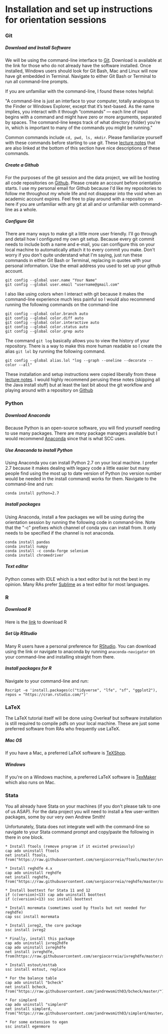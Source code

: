 # Installation and set up instructions for orientation sessions

### <a name="git"></a>Git

##### Download and Install Software

We will be using the command-line interface to [Git](https://www.git-scm.com/). Download is available at the link for those who do not already have the software installed. Once installed, Windows users should look for Git Bash, Mac and Linux will now have git embedded in Terminal. Navigate to either Git Bash or Terminal to run all command-line prompts.

If you are unfamiliar with the command-line, I found these notes helpful:

"A command-line is just an interface to your computer, totally analogous to the Finder or Windows Explorer, except that it’s text-based. As the name implies, you interact with it through “commands” — each line of input begins with a command and might have zero or more arguments, separated by spaces. The command-line keeps track of what directory (folder) you’re in, which is important to many of the commands you might be running."

Common commands include ```cd, pwd, ls, mkdir```. Please familiarize yourself with these commands before starting to use git. These [lecture notes](https://ocw.mit.edu/ans7870/6/6.005/s16/getting-started/#terminal) that are also linked at the bottom of this section have nice descriptions of these commands.

##### Create a Github

For the purposes of the git session and the data project, we will be hosting all code repositories on [Github](https://github.com/). Please create an account before orientation starts. I use my personal email for Github because I'd like my repositories to follow me throughout my whole life and not disappear into the void when an academic account expires. Feel free to play around with a repository on here if you are unfamiliar with any git at all and or unfamiliar with command-line as a whole.

##### Configure Git

There are many ways to make git a little more user friendly. I'll go through and detail how I configured my own git setup. Because every git commit needs to include both a name and e-mail, you can configure this on your local machine to automatically attach it to every commit you make. Don't worry if you don't quite understand what I'm saying, just run these commands in either Git Bash or Terminal, replacing in quotes with your personal information. Use the email address you used to set up your github account. 
``` 
git config --global user.name "Your Name"
git config --global user.email "username@gmail.com"
```
I also like using colors when I interact with git because it makes the command-line experience much less painful so I would also recommend running the following commands on the command-line
```
git config --global color.branch auto
git config --global color.diff auto
git config --global color.interactive auto
git config --global color.status auto
git config --global color.grep auto
```
The command ```git log``` basically allows you to view the history of your repository. There is a way to make this more human readable so I create the alias ```git lol``` by running the following command.
```
git config --global alias.lol "log --graph --oneline --decorate --color --all"
``` 

These installation and setup instructions were copied liberally from these [lecture notes](https://ocw.mit.edu/ans7870/6/6.005/s16/getting-started/#terminal). I would highly recommend perusing these notes (skipping all the Java install stuff) but at least the last bit about the git workflow and playing around with a repository on [Github](https://github.com/)

### <a name="python"></a>Python

##### Download Anaconda

Because Python is an open-source software, you will find yourself needing to use many packages. There are many package managers available but I would recommend [Anaconda](https://www.anaconda.com/download) since that is what SCC uses. 

##### Use Anaconda to install Python

Using Anaconda you can install Python 2.7 on your local machine. I prefer 2.7 because it makes dealing with legacy code a little easier but many people find using the most up to date version of Python (no version number would be needed in the install command) works for them. Navigate to the command-line and run:

```
conda install python=2.7
```

##### Install packages

Using Anaconda, install a few packages we will be using during the orientation session by running the following code in command-line. Note that the "-c" prefixes which channel of conda you can install from. It only needs to be specified if the channel is not anaconda.
```
conda install pandas
conda install numpy
conda install -c conda-forge selenium
conda install chromedriver
```

##### Text editor

Python comes with IDLE which is a text editor but is not the best in my opinion. Many RAs prefer [Sublime](https://www.sublimetext.com/) as a text editor for most languages. 

### <a name="r"></a>R

##### Download R

Here is the [link](https://cran.rstudio.com/) to download R

##### Set Up RStudio

Many R users have a personal preference for [RStudio](https://www.rstudio.com/products/rstudio/download/). You can download using the link or navigate to anaconda by running ```anaconda-navigator``` on your command-line and installing straight from there.

##### Install packages for R

Navigate to your command-line and run:
```
Rscript -e 'install.packages(c("tidyverse", "lfe", "sf", "ggplot2"), repos = "https://cran.rstudio.com/")'
```

### <a name="latex"></a>LaTeX

The LaTeX tutorial itself will be done using Overleaf but software installation is still required to compile pdfs on your local machine. These are just some preferred software from RAs who frequently use LaTeX.

##### Mac OS 

If you have a Mac, a preferred LaTeX software is [TeXShop](https://pages.uoregon.edu/koch/texshop/). 

##### Windows

If you're on a Windows machine, a preferred LaTeX software is [TexMaker](http://www.xm1math.net/texmaker/) which also runs on Mac.

### <a name="stata"></a>Stata

You all already have Stata on your machines (if you don't please talk to one of us ASAP). For the data project you will need to install a few user-written packages, some by our very own Andrew Smith!

Unfortunately, Stata does not integrate well with the command-line so navigate to your Stata command prompt and copy/paste the following in there in one block.

```
* Install ftools (remove program if it existed previously)
cap ado uninstall ftools
net install ftools, from("https://raw.githubusercontent.com/sergiocorreia/ftools/master/src/")

* Install reghdfe 4.x
cap ado uninstall reghdfe
net install reghdfe, from("https://raw.githubusercontent.com/sergiocorreia/reghdfe/master/src/")

* Install boottest for Stata 11 and 12
if (c(version)<13) cap ado uninstall boottest
if (c(version)<13) ssc install boottest

* Install moremata (sometimes used by ftools but not needed for reghdfe)
cap ssc install moremata

* Install ivreg2, the core package
ssc install ivreg2

* Finally, install this package
cap ado uninstall ivreg2hdfe
cap ado uninstall ivreghdfe
net install ivreghdfe, from(https://raw.githubusercontent.com/sergiocorreia/ivreghdfe/master/src/)

* Install estout/esttab
ssc install estout, replace

* For the balance table
cap ado uninstall "bcheck"
net install bcheck, from("https://raw.githubusercontent.com/jandrewsmith03/bcheck/master/")

* For simplerd
cap ado uninstall "simplerd"
net install simplerd, from("https://raw.githubusercontent.com/jandrewsmith03/simplerd/master/")

* For some extension to egen
ssc install egenmore
```



